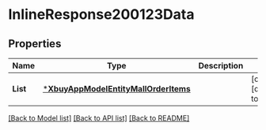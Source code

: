 # InlineResponse200123Data

## Properties
Name | Type | Description | Notes
------------ | ------------- | ------------- | -------------
**List** | [***XbuyAppModelEntityMallOrderItems**](xbuy.app.model.entity.MallOrderItems.md) |  | [optional] [default to null]

[[Back to Model list]](../README.md#documentation-for-models) [[Back to API list]](../README.md#documentation-for-api-endpoints) [[Back to README]](../README.md)

